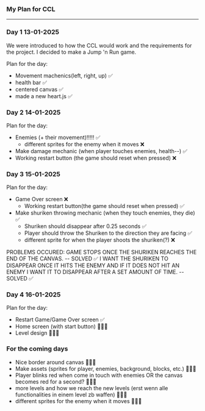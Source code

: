 ### My Plan for CCL

******************

### Day 1 13-01-2025

We were introduced to how the CCL would work and the requirements for the project. I decided to make a Jump 'n Run game.

Plan for the day: 
- Movement machenics(left, right, up) ✅
- health bar ✅
- centered canvas ✅
- made a new heart.js ✅

### Day 2 14-01-2025

Plan for the day:
- Enemies (+ their movement)!!!!! ✅
    - different sprites for the enemy when it moves ❌
- Make damage mechanic (when player touches enemies, health--) ✅
- Working restart button (the game should reset when pressed) ❌


### Day 3 15-01-2025

Plan for the day:
- Game Over screen ❌
    - Working restart button(the game should reset when pressed) ✅
- Make shuriken throwing mechanic (when they touch enemies, they die) ✅
    - Shuriken should disappear after 0.25 seconds ✅
    - Player should throw the Shuriken to the direction they are facing ✅
    - different sprite for when the player shoots the shuriken(?) ❌


PROBLEMS OCCURED: GAME STOPS ONCE THE SHURIKEN REACHES THE END OF THE CANVAS. -- SOLVED ✅
I WANT THE SHURIKEN TO DISAPPEAR ONCE IT HITS THE ENEMY AND IF IT DOES NOT HIT AN ENEMY I WANT IT TO DISAPPEAR AFTER A SET AMOUNT OF TIME. -- SOLVED ✅

### Day 4 16-01-2025

Plan for the day: 
- Restart Game/Game Over screen ✅
- Home screen (with start button) 👨🏽‍🔧
- Level design 👨🏽‍🔧




### For the coming days

- Nice border around canvas 👨🏽‍🔧
- Make assets (sprites for player, enemies, background, blocks, etc.) 👨🏽‍🔧
- Player blinks red when come in touch with enemies OR the canvas becomes red for a second? 👨🏽‍🔧
- more levels and how we reach the new levels (erst wenn alle functionalities in einem level zb waffen) 👨🏽‍🔧
- different sprites for the enemy when it moves 👨🏽‍🔧






